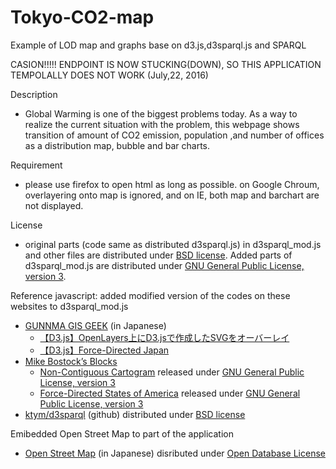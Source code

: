 # Tokyo-CO2-map
Example of LOD map and graphs base on d3.js,d3sparql.js and SPARQL

CASION!!!!!
ENDPOINT IS NOW STUCKING(DOWN), SO THIS APPLICATION TEMPOLALLY DOES NOT WORK  (July,22, 2016)


Description
- Global Warming is one of the biggest problems today. As a way to realize the current situation with the problem, this webpage shows transition of amount of CO2 emission, population ,and number of offices as a distribution map, bubble and bar charts.

Requirement
- please use firefox to open html as long as possible. on Google Chroum, overlayering onto map is ignored, and on IE, both map and barchart are not displayed.

License
- original parts (code same as distributed d3sparql.js) in d3sparql_mod.js and other files are distributed under [BSD license](https://opensource.org/licenses/BSD-3-Clause). Added parts of d3sparql_mod.js are distributed under [GNU General Public License, version 3](https://opensource.org/licenses/GPL-3.0).

Reference javascript: 
added modified version of the codes on these websites to d3sparql_mod.js
- [GUNNMA GIS GEEK](http://shimz.me/blog/) (in Japanese)
  - [【D3.js】OpenLayers上にD3.jsで作成したSVGをオーバーレイ ](http://shimz.me/blog/d3-js/2831) 
  - [【D3.js】Force-Directed Japan ](http://shimz.me/blog/d3-js/3742)
- [Mike Bostock’s Blocks ](http://bl.ocks.org/mbostock)
  - [Non-Contiguous Cartogram](http://bl.ocks.org/mbostock/4055908) released under [GNU General Public License, version 3](https://opensource.org/licenses/GPL-3.0)
  - [Force-Directed States of America](http://bl.ocks.org/mbostock/1073373) released under [GNU General Public License, version 3](https://opensource.org/licenses/GPL-3.0)
- [ktym/d3sparql](https://github.com/ktym/d3sparql) (github) distributed under [BSD license](https://opensource.org/licenses/BSD-3-Clause)

Emibedded Open Street Map to part of the application
- [Open Street Map](https://openstreetmap.jp/) (in Japanese) disributed under [Open Database License](http://www.openstreetmap.org/copyright/en)
